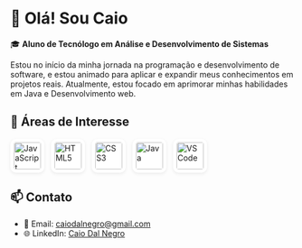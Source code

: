 # 👋 Olá! Sou Caio

🎓 **Aluno de Tecnólogo em Análise e Desenvolvimento de Sistemas**

Estou no início da minha jornada na programação e desenvolvimento de software, e estou animado para aplicar e expandir meus conhecimentos em projetos reais. Atualmente, estou focado em aprimorar minhas habilidades em Java e Desenvolvimento web.

## 🚀 Áreas de Interesse
<div align="left">
  <img src="https://cdn.jsdelivr.net/gh/devicons/devicon/icons/javascript/javascript-original.svg" alt="JavaScript" width="48" height="48" style="border-radius:10px; padding:6px; background:#ffffff; box-shadow: 0 2px 6px rgba(0,0,0,0.08); margin-right:8px" />
  <img src="https://cdn.jsdelivr.net/gh/devicons/devicon/icons/html5/html5-original.svg" alt="HTML5" width="48" height="48" style="border-radius:10px; padding:6px; background:#ffffff; box-shadow: 0 2px 6px rgba(0,0,0,0.08); margin-right:8px" />
  <img src="https://cdn.jsdelivr.net/gh/devicons/devicon/icons/css3/css3-original.svg" alt="CSS3" width="48" height="48" style="border-radius:10px; padding:6px; background:#ffffff; box-shadow: 0 2px 6px rgba(0,0,0,0.08); margin-right:8px" />
  <img src="https://cdn.jsdelivr.net/gh/devicons/devicon/icons/java/java-original.svg" alt="Java" width="48" height="48" style="border-radius:10px; padding:6px; background:#ffffff; box-shadow: 0 2px 6px rgba(0,0,0,0.08); margin-right:8px" />
  <img src="https://cdn.jsdelivr.net/gh/devicons/devicon/icons/visualstudio/visualstudio-plain.svg" alt="VS Code" width="48" height="48" style="border-radius:10px; padding:6px; background:#ffffff; box-shadow: 0 2px 6px rgba(0,0,0,0.08); margin-right:8px" />
</div>

## 📫 Contato
- 📧 Email: [caiodalnegro@gmail.com](mailto:caiodalnegro@gmail.com)
- 🌐 LinkedIn: [Caio Dal Negro](https://www.linkedin.com/in/caio-dal-negro-ab85602b4/)
